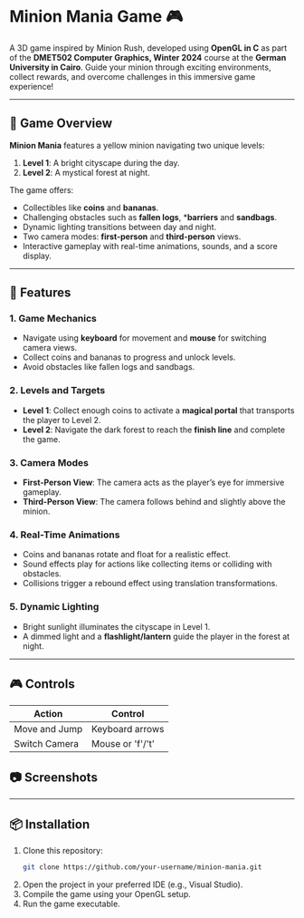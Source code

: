 # Minion Mania Game 🎮  

A 3D game inspired by Minion Rush, developed using **OpenGL in C** as part of the **DMET502 Computer Graphics, Winter 2024** course at the **German University in Cairo**. Guide your minion through exciting environments, collect rewards, and overcome challenges in this immersive game experience!

---

## 📖 Game Overview  

**Minion Mania** features a yellow minion navigating two unique levels:  
1. **Level 1**: A bright cityscape during the day.  
2. **Level 2**: A mystical forest at night.  

The game offers:  
- Collectibles like **coins** and **bananas**.  
- Challenging obstacles such as **fallen logs**, ***barriers** and **sandbags**.  
- Dynamic lighting transitions between day and night.  
- Two camera modes: **first-person** and **third-person** views.  
- Interactive gameplay with real-time animations, sounds, and a score display.

---

## 🚀 Features  

### 1. **Game Mechanics**  
- Navigate using **keyboard** for movement and **mouse** for switching camera views.  
- Collect coins and bananas to progress and unlock levels.  
- Avoid obstacles like fallen logs and sandbags.  

### 2. **Levels and Targets**  
- **Level 1**: Collect enough coins to activate a **magical portal** that transports the player to Level 2.  
- **Level 2**: Navigate the dark forest to reach the **finish line** and complete the game.

### 3. **Camera Modes**  
- **First-Person View**: The camera acts as the player’s eye for immersive gameplay.  
- **Third-Person View**: The camera follows behind and slightly above the minion.  

### 4. **Real-Time Animations**  
- Coins and bananas rotate and float for a realistic effect.  
- Sound effects play for actions like collecting items or colliding with obstacles.  
- Collisions trigger a rebound effect using translation transformations.

### 5. **Dynamic Lighting**  
- Bright sunlight illuminates the cityscape in Level 1.  
- A dimmed light and a **flashlight/lantern** guide the player in the forest at night.  

---

## 🎮 Controls  

| Action            | Control          |  
|-------------------|------------------|  
| Move and Jump     | Keyboard arrows  |   
| Switch Camera     | Mouse or 'f'/'t' |  


## 📷 Screenshots


---

## 📦 Installation  

1. Clone this repository:  
   ```bash  
   git clone https://github.com/your-username/minion-mania.git
2. Open the project in your preferred IDE (e.g., Visual Studio).
3. Compile the game using your OpenGL setup.
4. Run the game executable.
